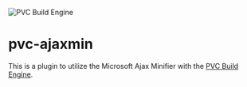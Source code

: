 ![PVC Build Engine](http://i.imgur.com/vyROdJJ.png)

pvc-ajaxmin
===========

This is a plugin to utilize the Microsoft Ajax Minifier with the [PVC Build Engine](https://github.com/pvcbuild).